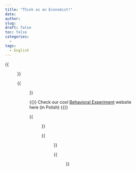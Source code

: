 ```yaml
---
title: "Think as an Economist!"
date: 
author: 
slug: 
draft: false
toc: false
categories:
  - 
tags:
  - English
---
```


{{<figure src="https://scontent-msp1-1.xx.fbcdn.net/v/t1.6435-9/253859398_3114159365523033_100652681511087426_n.jpg?_nc_cat=105&ccb=1-5&_nc_sid=0debeb&_nc_ohc=TqJrVNysAGQAX-Su_K2&_nc_ht=scontent-msp1-1.xx&oh=5bbf300da8d502b4960b106cbb3cb600&oe=61AEB7D7" title="Professor Ted Bergstrom's office, UCSB" caption="The one who always helps and encourages me to explore in Economics">}}

{{<figure src="https://scontent-msp1-1.xx.fbcdn.net/v/t1.6435-9/252605365_3114154685523501_6763232915870484124_n.jpg?_nc_cat=109&ccb=1-5&_nc_sid=0debeb&_nc_ohc=1ohBdus6H1kAX_gr_l9&_nc_ht=scontent-msp1-1.xx&oh=ddd7b859a62630e51c0e5971982413da&oe=61AECE8D" title="SIR Model" caption="Here I set total Population = 1000 and 1 Infected initially, along with contact rate = 0.2 and mean recovery rate = 0.1.">}}
  
{{<block class="note">}}
Check our cool [Behavioral Experiment](https://www.profitest.pl/s/42740/kinsvbmt) website here (in Polish)![]()
{{<end>}}
  
  
 {{<figure src="https://scontent-msp1-1.xx.fbcdn.net/v/t1.6435-9/253234143_3114156232190013_8597619294450190877_n.jpg?_nc_cat=110&ccb=1-5&_nc_sid=0debeb&_nc_ohc=971RJsy08ZEAX-l60lz&_nc_ht=scontent-msp1-1.xx&oh=e920d00049e580275e282f3ed623ae2b&oe=61ABBBF6" 
             title="A selfish 'Dictator' " caption="Decisions and budget lines from one subject who took our online behavioral experiment.">}}
  

  

  {{<figure src="https://scontent-msp1-1.xx.fbcdn.net/v/t1.6435-9/253970944_3114158282189808_3994663575708885490_n.jpg?_nc_cat=107&ccb=1-5&_nc_sid=0debeb&_nc_ohc=xOM_bpPktT8AX9jZtpW&_nc_ht=scontent-msp1-1.xx&oh=065e47183eae18d35067c36b5c333a43&oe=61AAFD5D"  
            title="Be careful as gamers, ALWAYS!!" >}}
  

  {{<figure src="https://scontent-msp1-1.xx.fbcdn.net/v/t1.6435-9/253261013_3114158185523151_9074489014432403055_n.jpg?_nc_cat=105&ccb=1-5&_nc_sid=0debeb&_nc_ohc=A9JblO-uwRIAX_7gCeI&_nc_ht=scontent-msp1-1.xx&oh=1ea14869204f32d09cb8fcc891b5cef9&oe=61AE01BF" title="Two gifts that Professor Bergstrom sent me before the campus shut down due to COVID-19." caption="My Game Theory textbook was as green as an avocado.">}}
  

  
